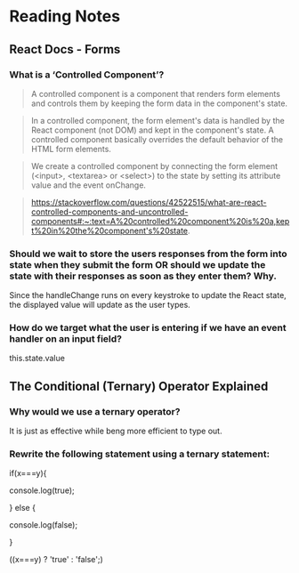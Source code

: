 # Reading Notes

## React Docs - Forms

### What is a ‘Controlled Component’?

> A controlled component is a component that renders form elements and controls them by keeping the form data in the component's state.

> In a controlled component, the form element's data is handled by the React component (not DOM) and kept in the component's state. A controlled component basically overrides the default behavior of the HTML form elements.

> We create a controlled component by connecting the form element (\<input>, \<textarea> or \<select>) to the state by setting its attribute value and the event onChange.

> https://stackoverflow.com/questions/42522515/what-are-react-controlled-components-and-uncontrolled-components#:~:text=A%20controlled%20component%20is%20a,kept%20in%20the%20component's%20state.

### Should we wait to store the users responses from the form into state when they submit the form OR should we update the state with their responses as soon as they enter them? Why.

Since the handleChange runs on every keystroke to update the React state, the displayed value will update as the user types.

### How do we target what the user is entering if we have an event handler on an input field?

this.state.value

## The Conditional (Ternary) Operator Explained

### Why would we use a ternary operator?

It is just as effective while beng more efficient to type out.

### Rewrite the following statement using a ternary statement:

if(x===y){

  console.log(true);

} else {

  console.log(false);

}

((x===y) ? 'true' : 'false';)